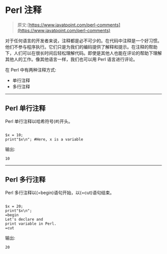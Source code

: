 # Perl 注释

> 原文:[https://www.javatpoint.com/perl-comments](https://www.javatpoint.com/perl-comments)

对于任何语言的开发者来说，注释都是必不可少的。在代码中注释是一个好习惯。他们不参与程序执行。它们只是为我们的编码提供了解释和提示。在注释的帮助下，人们可以在很长时间后轻松理解代码。即使是其他人也能在评论的帮助下理解其他人的工作。像其他语言一样，我们也可以用 Perl 语言进行评论。

在 Perl 中有两种注释方式:

*   单行注释
*   多行注释

* * *

## Perl 单行注释

Perl 单行注释以哈希符号(#)开头。

```

$x = 10;
print"$x\n"; #Here, x is a variable

```

输出:

```
10

```

* * *

## Perl 多行注释

Perl 多行注释以(=begin)语句开始，以(=cut)语句结束。

```

$x = 20;
print"$x\n"; 
=begin
Let's declare and 
print variable in Perl.
=cut

```

输出:

```
20

```